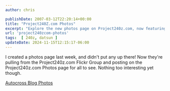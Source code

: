 ```yaml
---
author: chris

publishDate: 2007-03-12T22:20:14+00:00
title: "Project240Z.com Photos"
excerpt: "Explore the new photos page on Project240z.com, now featuring images from our Flickr Group."
url: 'project240zcom-photos'
tags:  [ 240z, datsun ] 
updateDate: 2024-11-15T12:15:17-06:00
---
```


I created a photos page last week, and didn't put any up there! Now they're pulling from the Project240z.com Flickr Group and posting on the Project240z.com Photos page for all to see. Nothing too interesting yet though.

[Autocross Blog Photos](/photos)
